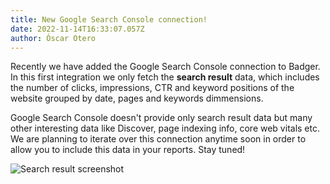 ```yaml
---
title: New Google Search Console connection!
date: 2022-11-14T16:33:07.057Z
author: Óscar Otero
---
```


Recently we have added the Google Search Console connection to Badger. In this
first integration we only fetch the **search result** data, which includes the
number of clicks, impressions, CTR and keyword positions of the website grouped
by date, pages and keywords dimmensions.

Google Search Console doesn't provide only search result data but many other
interesting data like Discover, page indexing info, core web vitals etc. We are
planning to iterate over this connection anytime soon in order to allow you to
include this data in your reports. Stay tuned!

![Search result screenshot](/img/updates/gsc.png)
